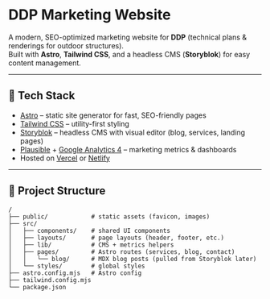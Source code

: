 # DDP Marketing Website

A modern, SEO-optimized marketing website for **DDP** (technical plans & renderings for outdoor structures).  
Built with **Astro**, **Tailwind CSS**, and a headless CMS (**Storyblok**) for easy content management.

---

## 🚀 Tech Stack
- [Astro](https://astro.build/) – static site generator for fast, SEO-friendly pages  
- [Tailwind CSS](https://tailwindcss.com/) – utility-first styling  
- [Storyblok](https://www.storyblok.com/) – headless CMS with visual editor (blog, services, landing pages)  
- [Plausible](https://plausible.io/) + [Google Analytics 4](https://marketingplatform.google.com/about/analytics/) – marketing metrics & dashboards  
- Hosted on [Vercel](https://vercel.com/) or [Netlify](https://www.netlify.com/)  

---

## 📂 Project Structure
```text
/
├── public/            # static assets (favicon, images)
├── src/
│   ├── components/    # shared UI components
│   ├── layouts/       # page layouts (header, footer, etc.)
│   ├── lib/           # CMS + metrics helpers
│   ├── pages/         # Astro routes (services, blog, contact)
│   │   └── blog/      # MDX blog posts (pulled from Storyblok later)
│   └── styles/        # global styles
├── astro.config.mjs   # Astro config
├── tailwind.config.mjs
└── package.json
